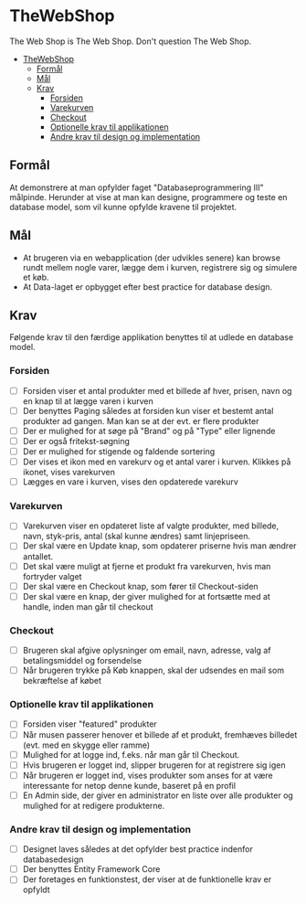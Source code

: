 # TheWebShop

The Web Shop is The Web Shop. Don't question The Web Shop.

- [TheWebShop](#thewebshop)
  - [Formål](#formål)
  - [Mål](#mål)
  - [Krav](#krav)
    - [Forsiden](#forsiden)
    - [Varekurven](#varekurven)
    - [Checkout](#checkout)
    - [Optionelle krav til applikationen](#optionelle-krav-til-applikationen)
    - [Andre krav til design og implementation](#andre-krav-til-design-og-implementation)

## Formål

At demonstrere at man opfylder faget "Databaseprogrammering III" målpinde. Herunder at vise at man kan designe, programmere og teste en database model, som vil kunne opfylde kravene til projektet.

## Mål

- At brugeren via en webapplication (der udvikles senere) kan browse rundt mellem nogle varer, lægge dem i kurven, registrere sig og simulere et køb.
- At Data-laget er opbygget efter best practice for database design.

## Krav

Følgende krav til den færdige applikation benyttes til at udlede en database model.

### Forsiden

- [ ] Forsiden viser et antal produkter med et billede af hver, prisen, navn og en knap til at lægge varen i kurven
- [ ] Der benyttes Paging således at forsiden kun viser et bestemt antal produkter ad gangen. Man kan se at der evt. er flere produkter
- [ ] Der er mulighed for at søge på "Brand" og på "Type" eller lignende
- [ ] Der er også fritekst-søgning
- [ ] Der er mulighed for stigende og faldende sortering
- [ ] Der vises et ikon med en varekurv og et antal varer i kurven. Klikkes på ikonet, vises varekurven
- [ ] Lægges en vare i kurven, vises den opdaterede varekurv

### Varekurven

- [ ] Varekurven viser en opdateret liste af valgte produkter, med billede, navn, styk-pris, antal (skal kunne ændres) samt linjepriseen.
- [ ] Der skal være en Update knap, som opdaterer priserne hvis man ændrer antallet.
- [ ] Det skal være muligt at fjerne et produkt fra varekurven, hvis man fortryder valget
- [ ] Der skal være en Checkout knap, som fører til Checkout-siden
- [ ] Der skal være en knap, der giver mulighed for at fortsætte med at handle, inden man går til checkout

### Checkout

- [ ] Brugeren skal afgive oplysninger om email, navn, adresse, valg af betalingsmiddel og forsendelse
- [ ] Når brugeren trykke på Køb knappen, skal der udsendes en mail som bekræftelse af købet

### Optionelle krav til applikationen

- [ ] Forsiden viser "featured" produkter
- [ ] Når musen passerer henover et billede af et produkt, fremhæves billedet (evt. med en skygge eller ramme)
- [ ] Mulighed for at logge ind, f.eks. når man går til Checkout.
- [ ] Hvis brugeren er logget ind, slipper brugeren for at registrere sig igen
- [ ] Når brugeren er logget ind, vises produkter som anses for at være interessante for netop denne kunde, baseret på en profil
- [ ] En Admin side, der giver en administrator en liste over alle produkter og mulighed for at redigere produkterne.

### Andre krav til design og implementation

- [ ] Designet laves således at det opfylder best practice indenfor databasedesign
- [ ] Der benyttes Entity Framework Core
- [ ] Der foretages en funktionstest, der viser at de funktionelle krav er opfyldt
